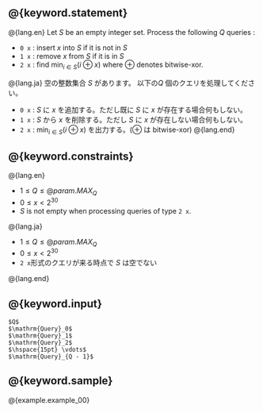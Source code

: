 ## @{keyword.statement}

@{lang.en}
Let $S$ be an empty integer set.
Process the following $Q$ queries :

 - `0 x` : insert $x$ into $S$ if it is not in $S$
 - `1 x` : remove $x$ from $S$ if it is in $S$
 - `2 x` : find $\min_{i \in S}(i \oplus x)$ where $\oplus$ denotes bitwise-xor.

@{lang.ja}
空の整数集合 $S$ があります。 以下の$Q$ 個のクエリを処理してください。

 - `0 x` : $S$ に $x$ を追加する。ただし既に $S$ に $x$ が存在する場合何もしない。
 - `1 x` : $S$ から $x$ を削除する。ただし $S$ に $x$ が存在しない場合何もしない。
 - `2 x` : $\min_{i \in S}(i \oplus x)$ を出力する。($\oplus$ は bitwise-xor)
@{lang.end}

## @{keyword.constraints}
@{lang.en}

 - $1 \leq Q \leq @{param.MAX_Q}$
 - $0 \le x \lt 2^{30}$
 - $S$ is not empty when processing queries of type `2 x`.

@{lang.ja}

 - $1 \leq Q \leq @{param.MAX_Q}$
 - $0 \le x \lt 2^{30}$
 - `2 x`形式のクエリが来る時点で $S$ は空でない

@{lang.end}

## @{keyword.input}

```
$Q$
$\mathrm{Query}_0$
$\mathrm{Query}_1$
$\mathrm{Query}_2$
$\hspace{15pt} \vdots$
$\mathrm{Query}_{Q - 1}$
```

## @{keyword.sample}

@{example.example_00}

